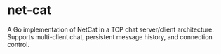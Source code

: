 # net-cat
A Go implementation of NetCat in a TCP chat server/client architecture. Supports multi-client chat, persistent message history, and connection control.
